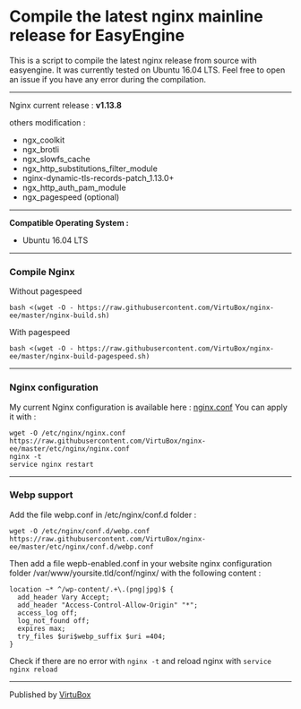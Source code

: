 # Compile the latest nginx mainline release for EasyEngine

This is a script to compile the latest nginx release from source with easyengine. It was currently tested on Ubuntu 16.04 LTS.
Feel free to open an issue if you have any error during the compilation.

-----
Nginx current release : **v1.13.8**

others modification :
* ngx_coolkit
* ngx_brotli
* ngx_slowfs_cache
* ngx_http_substitutions_filter_module
* nginx-dynamic-tls-records-patch_1.13.0+
* ngx_http_auth_pam_module
* ngx_pagespeed (optional)
-----

**Compatible Operating System :**
* Ubuntu 16.04 LTS

-----

### Compile Nginx

Without pagespeed
```
bash <(wget -O - https://raw.githubusercontent.com/VirtuBox/nginx-ee/master/nginx-build.sh)
```

With pagespeed
```
bash <(wget -O - https://raw.githubusercontent.com/VirtuBox/nginx-ee/master/nginx-build-pagespeed.sh)
```
-----

### Nginx configuration

My current Nginx configuration is available here : [nginx.conf](https://github.com/VirtuBox/nginx-ee/blob/master/etc/nginx/nginx.conf)
You can apply it with  : 
```
wget -O /etc/nginx/nginx.conf https://raw.githubusercontent.com/VirtuBox/nginx-ee/master/etc/nginx/nginx.conf
nginx -t
service nginx restart
```
-----

### Webp support 

Add the file webp.conf in /etc/nginx/conf.d folder :
```
wget -O /etc/nginx/conf.d/webp.conf https://raw.githubusercontent.com/VirtuBox/nginx-ee/master/etc/nginx/conf.d/webp.conf
```
Then add a file wepb-enabled.conf in your website nginx configuration folder /var/www/yoursite.tld/conf/nginx/ with the following content :
```
location ~* ^/wp-content/.+\.(png|jpg)$ {
  add_header Vary Accept;
  add_header "Access-Control-Allow-Origin" "*";
  access_log off;
  log_not_found off;
  expires max;
  try_files $uri$webp_suffix $uri =404;
}
```
Check if there are no error with `nginx -t` and reload nginx with `service nginx reload`

-----
Published by <a href="https://virtubox.net" title="VirtuBox">VirtuBox</a>




